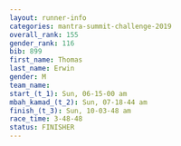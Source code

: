 ```yaml
---
layout: runner-info 
categories: mantra-summit-challenge-2019 
overall_rank: 155
gender_rank: 116
bib: 899
first_name: Thomas
last_name: Erwin
gender: M
team_name:
start_(t_1): Sun, 06-15-00 am
mbah_kamad_(t_2): Sun, 07-18-44 am
finish_(t_3): Sun, 10-03-48 am
race_time: 3-48-48
status: FINISHER
---
```

